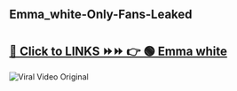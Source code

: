 
 ## Emma_white-Only-Fans-Leaked

# <h2><a href="https://clipsfans.com/Emma_white&ref=git">🔗 Click to LINKS ⏩⏩ 👉 🟢 Emma white </a></h2>

<a href="https://clipsfans.com/Emma_white&ref=git" rel="nofollow" data-target="animated-image.originalLink"><img src="https://i.ibb.co.com/xMMVF88/686577567.gif" alt="Viral Video Original" style="max-width: 100%; display: inline-block;" data-target="animated-image.originalImage"></a>
